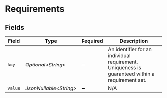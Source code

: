 # Requirements


## Fields

| Field                                                                                           | Type                                                                                            | Required                                                                                        | Description                                                                                     |
| ----------------------------------------------------------------------------------------------- | ----------------------------------------------------------------------------------------------- | ----------------------------------------------------------------------------------------------- | ----------------------------------------------------------------------------------------------- |
| `key`                                                                                           | *Optional\<String>*                                                                             | :heavy_minus_sign:                                                                              | An identifier for an individual requirement. Uniqueness is guaranteed within a requirement set. |
| `value`                                                                                         | *JsonNullable\<String>*                                                                         | :heavy_minus_sign:                                                                              | N/A                                                                                             |
